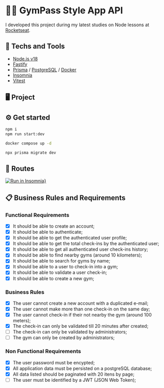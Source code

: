 # 🏋🏼 GymPass Style App API
I developed this project during my latest studies on Node lessons at [Rocketseat](https://www.rocketseat.com.br).

## 🚀 Techs and Tools
- [Node.js v18](https://nodejs.org/)
- [Fastify](https://fastify.dev)
- [Prisma](https://www.prisma.io) / [PostgreSQL](https://www.postgresql.org/)  / [Docker](https://www.docker.com/)
- [Insomnia](https://insomnia.rest/)
- [Vitest](https://vitest.dev/)

## 🖥️ Project
<!-- - Write about the project -->

## ⚙️ Get started
```zsh
npm i
npm run start:dev

docker compose up -d

npx prisma migrate dev
```

## 🔗 Routes
<!-- - Export and commit insomnia JSON, then, test it -->
[![Run in Insomnia}](https://insomnia.rest/images/run.svg)](https://insomnia.rest/run/?label=Ignite%20Node.js%3A%20GymPass%20API%0A&uri=https://raw.githubusercontent.com/rcrdk/gympass-api-nodejs-solid/main/insomnia.json)

## 📋 Business Rules and Requirements

### Functional Requirements

- [x] It should be able to create an account;
- [x] It should be able to authenticate;
- [x] It should be able to get the authenticated user profile;
- [x] It should be able to get the total check-ins by the authenticated user;
- [x] It should be able to get all authenticated user check-ins history;
- [x] It should be able to find nearby gyms (around 10 kilometers);
- [x] It should be able to search for gyms by name;
- [x] It should be able to a user to check-in into a gym;
- [x] It should be able to validate a user check-in;
- [x] It should be able to create a new gym;

### Business Rules

- [x] The user cannot create a new account with a duplicated e-mail;
- [x] The user cannot make more than one check-in on the same day;
- [x] The user cannot check-in if their not nearby the gym (around 100 meters);
- [x] The check-in can only be validated till 20 minutes after created;
- [ ] The check-in can only be validated by administrators;
- [ ] The gym can only be created by administrators;

### Non Functional Requirements

- [x] The user password must be encypted;
- [x] All application data must be persisted on a postgreSQL database;
- [x] All data listed should be paginated with 20 itens by page;
- [ ] The user must be identified by a JWT (JSON Web Token);